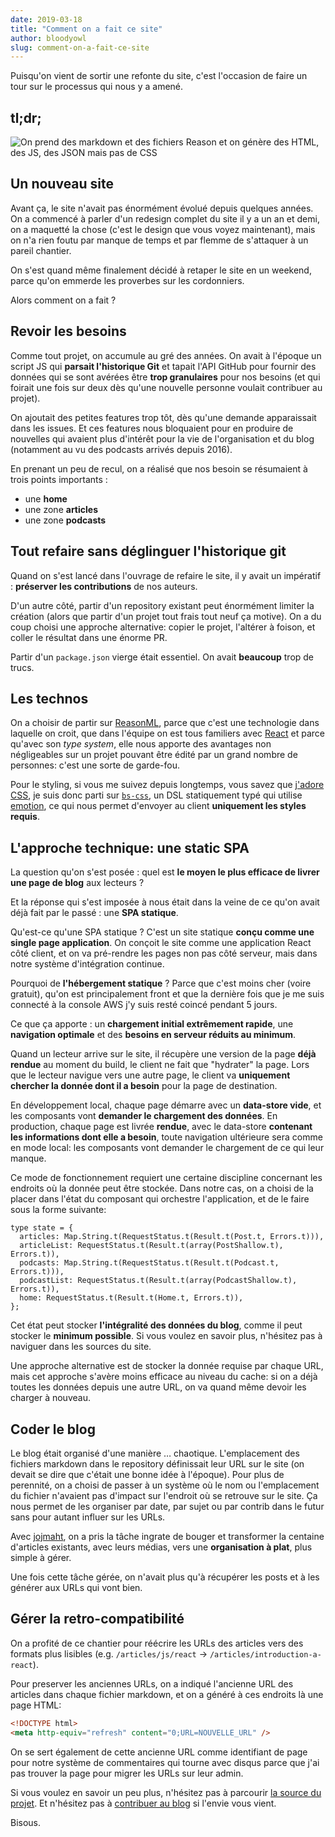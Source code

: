 ```yaml
---
date: 2019-03-18
title: "Comment on a fait ce site"
author: bloodyowl
slug: comment-on-a-fait-ce-site
---
```


Puisqu'on vient de sortir une refonte du site, c'est l'occasion de faire un tour sur le processus qui nous y a amené.

## tl;dr;

![On prend des markdown et des fichiers Reason et on génère des HTML, des JS, des JSON mais pas de CSS](/images/articles/2019-03-18-comment-on-a-fait-ce-site/serious-graph.svg)

## Un nouveau site

Avant ça, le site n'avait pas énormément évolué depuis quelques années. On a commencé à parler d'un redesign complet du site il y a un an et demi, on a maquetté la chose (c'est le design que vous voyez maintenant), mais on n'a rien foutu par manque de temps et par flemme de s'attaquer à un pareil chantier.

On s'est quand même finalement décidé à retaper le site en un weekend, parce qu'on emmerde les proverbes sur les cordonniers.

Alors comment on a fait ?

## Revoir les besoins

Comme tout projet, on accumule au gré des années. On avait à l'époque un script JS qui **parsait l'historique Git** et tapait l'API GitHub pour fournir des données qui se sont avérées être **trop granulaires** pour nos besoins (et qui foirait une fois sur deux dès qu'une nouvelle personne voulait contribuer au projet).

On ajoutait des petites features trop tôt, dès qu'une demande apparaissait dans les issues. Et ces features nous bloquaient pour en produire de nouvelles qui avaient plus d'intérêt pour la vie de l'organisation et du blog (notamment au vu des podcasts arrivés depuis 2016).

En prenant un peu de recul, on a réalisé que nos besoin se résumaient à trois points importants :

- une **home**
- une zone **articles**
- une zone **podcasts**

## Tout refaire sans déglinguer l'historique git

Quand on s'est lancé dans l'ouvrage de refaire le site, il y avait un impératif : **préserver les contributions** de nos auteurs.

D'un autre côté, partir d'un repository existant peut énormément limiter la création (alors que partir d'un projet tout frais tout neuf ça motive). On a du coup choisi une approche alternative: copier le projet, l'altérer à foison, et coller le résultat dans une énorme PR.

Partir d'un `package.json` vierge était essentiel. On avait **beaucoup** trop de trucs.

## Les technos

On a choisir de partir sur [ReasonML](/articles/introduction-a-reasonml), parce que c'est une technologie dans laquelle on croit, que dans l'équipe on est tous familiers avec [React](articles/reason-react-pour-une-ui-qu-elle-est-bien-typee) et parce qu'avec son _type system_, elle nous apporte des avantages non négligeables sur un projet pouvant être édité par un grand nombre de personnes: c'est une sorte de garde-fou.

Pour le styling, si vous me suivez depuis longtemps, vous savez que [j'adore CSS](/articles/pourquoi-j-ai-arrete-d-utiliser-css), je suis donc parti sur [`bs-css`](https://github.com/SentiaAnalytics/bs-css/), un DSL statiquement typé qui utilise [emotion](https://emotion.sh), ce qui nous permet d'envoyer au client **uniquement les styles requis**.

## L'approche technique: une static SPA

La question qu'on s'est posée : quel est **le moyen le plus efficace de livrer une page de blog** aux lecteurs ?

Et la réponse qui s'est imposée à nous était dans la veine de ce qu'on avait déjà fait par le passé : une **SPA statique**.

Qu'est-ce qu'une SPA statique ? C'est un site statique **conçu comme une single page application**. On conçoit le site comme une application React côté client, et on va pré-rendre les pages non pas côté serveur, mais dans notre système d'intégration continue.

Pourquoi de **l'hébergement statique** ? Parce que c'est moins cher (voire gratuit), qu'on est principalement front et que la dernière fois que je me suis connecté à la console AWS j'y suis resté coincé pendant 5 jours.

Ce que ça apporte : un **chargement initial extrêmement rapide**, une **navigation optimale** et des **besoins en serveur réduits au minimum**.

Quand un lecteur arrive sur le site, il récupère une version de la page **déjà rendue** au moment du build, le client ne fait que "hydrater" la page. Lors que le lecteur navigue vers une autre page, le client va **uniquement chercher la donnée dont il a besoin** pour la page de destination.

En développement local, chaque page démarre avec un **data-store vide**, et les composants vont **demander le chargement des données**. En production, chaque page est livrée **rendue**, avec le data-store **contenant les informations dont elle a besoin**, toute navigation ultérieure sera comme en mode local: les composants vont demander le chargement de ce qui leur manque.

Ce mode de fonctionnement requiert une certaine discipline concernant les endroits où la donnée peut être stockée. Dans notre cas, on a choisi de la placer dans l'état du composant qui orchestre l'application, et de le faire sous la forme suivante:

```reason
type state = {
  articles: Map.String.t(RequestStatus.t(Result.t(Post.t, Errors.t))),
  articleList: RequestStatus.t(Result.t(array(PostShallow.t), Errors.t)),
  podcasts: Map.String.t(RequestStatus.t(Result.t(Podcast.t, Errors.t))),
  podcastList: RequestStatus.t(Result.t(array(PodcastShallow.t), Errors.t)),
  home: RequestStatus.t(Result.t(Home.t, Errors.t)),
};
```

Cet état peut stocker **l'intégralité des données du blog**, comme il peut stocker le **minimum possible**. Si vous voulez en savoir plus, n'hésitez pas à naviguer dans les sources du site.

Une approche alternative est de stocker la donnée requise par chaque URL, mais cet approche s'avère moins efficace au niveau du cache: si on a déjà toutes les données depuis une autre URL, on va quand même devoir les charger à nouveau.

## Coder le blog

Le blog était organisé d'une manière … chaotique. L'emplacement des fichiers markdown dans le repository définissait leur URL sur le site (on devait se dire que c'était une bonne idée à l'époque). Pour plus de perennité, on a choisi de passer à un système où le nom ou l'emplacement du fichier n'avaient pas d'impact sur l'endroit où se retrouve sur le site. Ça nous permet de les organiser par date, par sujet ou par contrib dans le futur sans pour autant influer sur les URLs.

Avec [jojmaht](https://twitter.com/jojmaht), on a pris la tâche ingrate de bouger et transformer la centaine d'articles existants, avec leurs médias, vers une **organisation à plat**, plus simple à gérer.

Une fois cette tâche gérée, on n'avait plus qu'à récupérer les posts et à les générer aux URLs qui vont bien.

## Gérer la retro-compatibilité

On a profité de ce chantier pour réécrire les URLs des articles vers des formats plus lisibles (e.g. `/articles/js/react` -> `/articles/introduction-a-react`).

Pour preserver les anciennes URLs, on a indiqué l'ancienne URL des articles dans chaque fichier markdown, et on a généré à ces endroits là une page HTML:

```html
<!DOCTYPE html>
<meta http-equiv="refresh" content="0;URL=NOUVELLE_URL" />
```

On se sert également de cette ancienne URL comme identifiant de page pour notre système de commentaires qui tourne avec disqus parce que j'ai pas trouver la page pour migrer les URLs sur leur admin.

Si vous voulez en savoir un peu plus, n'hésitez pas à parcourir [la source du projet](https://github.com/putaindecode/putaindecode.io). Et n'hésitez pas à [contribuer au blog](https://github.com/putaindecode/putaindecode.io/blob/master/CONTRIBUTING.md) si l'envie vous vient.

Bisous.
